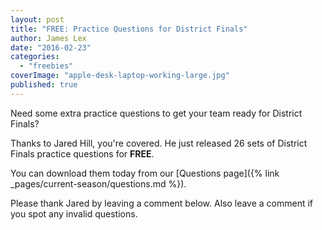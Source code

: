 ```yaml
---
layout: post
title: "FREE: Practice Questions for District Finals"
author: James Lex
date: "2016-02-23"
categories: 
  - "freebies"
coverImage: "apple-desk-laptop-working-large.jpg"
published: true
---
```


Need some extra practice questions to get your team ready for District Finals?

Thanks to Jared Hill, you're covered. He just released 26 sets of District Finals practice questions for **FREE**.

You can download them today from our [Questions page]({% link _pages/current-season/questions.md %}).

Please thank Jared by leaving a comment below. Also leave a comment if you spot any invalid questions.
